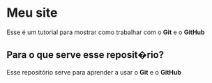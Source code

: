 # Meu site
Esse é um tutorial para mostrar como trabalhar com o **Git** e o **GitHub**

## Para o que serve esse reposit�rio?
Esse repositório serve para aprender a usar o **Git** e o **GitHub**
